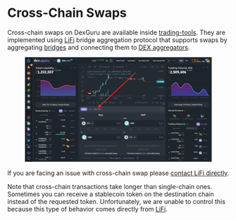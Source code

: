 # Cross-Chain Swaps

Cross-chain swaps on DexGuru are available inside [trading-tools](../general/features/trading-tools/ "mention"). They are implemented using [LiFi](https://li.fi/) bridge aggregation protocol that supports swaps by aggregating [bridges](https://docs.li.fi/list-chains-bridges-dexs#bridges) and connecting them to [DEX aggregators](https://docs.li.fi/list-chains-bridges-dexs#exchanges).

<figure><img src="../.gitbook/assets/Screen Shot 2023-02-14 at 5.09.14 PM.png" alt=""><figcaption></figcaption></figure>

If you are facing an issue with cross-chain swap please [contact LiFi directly](https://lifihelp.zendesk.com/hc/en-us/articles/11158438085531-Where-can-I-get-real-time-support-).&#x20;

Note that cross-chain transactions take longer than single-chain ones. Sometimes you can receive a stablecoin token on the destination chain instead of the requested token. Unfortunately, we are unable to control this because this type of behavior comes directly from [LiFi](https://li.fi/). \
&#x20;

